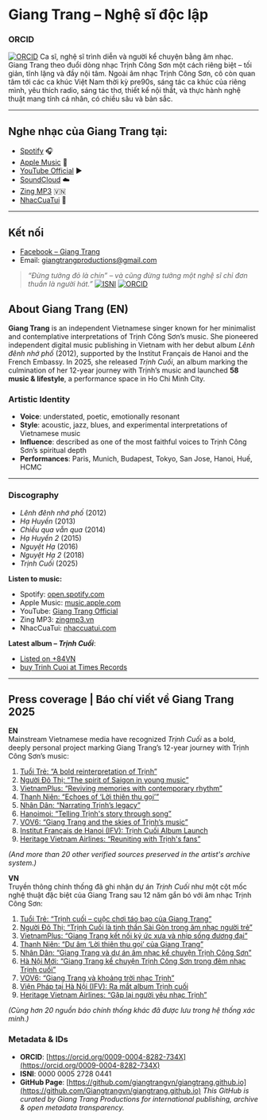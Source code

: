 # Giang Trang – Nghệ sĩ độc lập
### ORCID
[![ORCID](https://img.shields.io/badge/ORCID-ID-green?logo=orcid)](https://orcid.org/0009-0004-8282-734X)
Ca sĩ, nghệ sĩ trình diễn và người kể chuyện bằng âm nhạc.  
Giang Trang theo đuổi dòng nhạc Trịnh Công Sơn một cách riêng biệt – tối giản, tĩnh lặng và đầy nội tâm. Ngoài âm nhạc Trịnh Công Sơn, cô còn quan tâm tới các ca khúc Việt Nam thời kỳ pre90s, sáng tác ca khúc của riêng mình, yêu thích radio, sáng tác thơ, thiết kế nội thất, và thực hành nghệ thuật mang tính cá nhân, có chiều sâu và bản sắc.

---

## Nghe nhạc của Giang Trang tại:

- [Spotify](https://open.spotify.com/artist/56BZeUGSrDYmVRjBjmJi57?si=Hi9r263DQ_a3G9Xd5kHB1A) 🎧  
- [Apple Music](https://music.apple.com/vn/artist/giang-trang/516881837) 🍎  
- [YouTube Official](https://youtube.com/@giangtrangofficial?si=Wb0z1zt1SfByuSEC) ▶️  
- [SoundCloud](https://soundcloud.com/giang-trang-598230674) ☁️  
- [Zing MP3](https://zingmp3.vn/Giang-Trang) 🇻🇳  
- [NhacCuaTui](https://www.nhaccuatui.com/nghe-si-giang-trang.html) 🎵

---

## Kết nối

- [Facebook – Giang Trang](https://www.facebook.com/giangtrang)  
- Email: giangtrangproductions@gmail.com

> *“Đừng tưởng đỏ là chín” – và cũng đừng tưởng một nghệ sĩ chỉ đơn thuần là người hát.”*
[![ISNI](https://img.shields.io/badge/ISNI-0000%200005%202728%200441-blue?logo=data:image/svg+xml)](https://isni.org/isni/0000000527280441)
[![ORCID](https://img.shields.io/badge/ORCID-0009--0004--8282--734X-green?logo=orcid)](https://orcid.org/0009-0004-8282-734X)

## About Giang Trang (EN)

**Giang Trang** is an independent Vietnamese singer known for her minimalist and contemplative interpretations of Trịnh Công Sơn’s music. She pioneered independent digital music publishing in Vietnam with her debut album *Lênh đênh nhớ phố* (2012), supported by the Institut Français de Hanoi and the French Embassy. In 2025, she released *Trịnh Cuối*, an album marking the culmination of her 12-year journey with Trịnh’s music and launched **58 music & lifestyle**, a performance space in Ho Chi Minh City.

### Artistic Identity
- **Voice**: understated, poetic, emotionally resonant  
- **Style**: acoustic, jazz, blues, and experimental interpretations of Vietnamese music  
- **Influence**: described as one of the most faithful voices to Trịnh Công Sơn’s spiritual depth  
- **Performances**: Paris, Munich, Budapest, Tokyo, San Jose, Hanoi, Huế, HCMC

---

### Discography
- *Lênh đênh nhớ phố* (2012)  
- *Hạ Huyền* (2013)  
- *Chiều qua vẫn qua* (2014)  
- *Hạ Huyền 2* (2015)  
- *Nguyệt Hạ* (2016)  
- *Nguyệt Hạ 2* (2018)  
- *Trịnh Cuối* (2025)

**Listen to music:**
- Spotify: [open.spotify.com](https://open.spotify.com/artist/4RxQ7pJuhT58bYvHRIzWr5)  
- Apple Music: [music.apple.com](https://music.apple.com/vn/artist/giang-trang/1120575691)  
- YouTube: [Giang Trang Official](https://www.youtube.com/c/GiangTrangOfficial)  
- Zing MP3: [zingmp3.vn](https://zingmp3.vn/nghe-si/Giang-Trang)  
- NhacCuaTui: [nhaccuatui.com](https://www.nhaccuatui.com/nghe-si-giang-trang.html)

**Latest album – *Trịnh Cuối***:  
- [Listed on +84VN](https://84vnw.lnk.to/TRINHCUOI)  
- [buy Trinh Cuoi at Times Records](https://timesrecords.lnk.to/TrinhCuoi)

---

## Press coverage | Báo chí viết về Giang Trang 2025

**EN**  
Mainstream Vietnamese media have recognized *Trịnh Cuối* as a bold, deeply personal project marking Giang Trang’s 12-year journey with Trịnh Công Sơn’s music:

1. [Tuổi Trẻ: “A bold reinterpretation of Trịnh”](https://tuoitre.vn/trinh-cuoi-cuoc-choi-tao-bao-voi-nhac-trinh-cua-giang-trang-20250306095121951.htm)  
2. [Người Đô Thị: “The spirit of Saigon in young music”](https://nguoidothi.net.vn/giang-trang-trinh-cuoi-la-tinh-than-sai-gon-trong-am-nhac-cua-nguoi-tre-47629.html)  
3. [VietnamPlus: “Reviving memories with contemporary rhythm”](https://www.vietnamplus.vn/giang-trang-ket-noi-ky-uc-xua-voi-nhip-song-duong-dai-bang-album-trinh-cuoi-post1012780.amp)  
4. [Thanh Niên: “Echoes of ‘Lời thiên thu gọi’”](https://thanhnien.vn/du-am-loi-thien-thu-goi-cua-giang-trang-185250402111613912.htm)  
5. [Nhân Dân: “Narrating Trịnh’s legacy”](https://nhandan.vn/giang-trang-tro-lai-voi-du-an-am-nhac-ke-chuyen-ve-nhac-si-trinh-cong-son-post860959.html)  
6. [Hanoimoi: “Telling Trịnh's story through song”](https://hanoimoi.vn/giang-trang-ke-chuyen-trinh-cong-son-trong-dem-nhac-trinh-cuoi-693427.html)  
7. [VOV6: “Giang Trang and the skies of Trịnh’s music”](https://vov6.vov.vn/chan-dung-nghe-sy/giang-trang-va-khoang-troi-nhac-trinh-c150-39613.aspx)  
8. [Institut Français de Hanoi (IFV): Trịnh Cuối Album Launch](https://ifv.vn/su-kien/giang-trang-ra-mat-album-trinh-cuoi)  
9. [Heritage Vietnam Airlines: “Reuniting with Trịnh's fans”](https://heritagevietnamairlines.com/giang-trang-tai-ngo-nguoi-yeu-nhac-trinh-voi-dem-nhac-trinh-cuoi)

_(And more than 20 other verified sources preserved in the artist's archive system.)_

**VN**  
Truyền thông chính thống đã ghi nhận dự án *Trịnh Cuối* như một cột mốc nghệ thuật đặc biệt của Giang Trang sau 12 năm gắn bó với âm nhạc Trịnh Công Sơn:

1. [Tuổi Trẻ: “Trịnh cuối – cuộc chơi táo bạo của Giang Trang”](https://tuoitre.vn/trinh-cuoi-cuoc-choi-tao-bao-voi-nhac-trinh-cua-giang-trang-20250306095121951.htm)  
2. [Người Đô Thị: “Trịnh Cuối là tinh thần Sài Gòn trong âm nhạc người trẻ”](https://nguoidothi.net.vn/giang-trang-trinh-cuoi-la-tinh-than-sai-gon-trong-am-nhac-cua-nguoi-tre-47629.html)  
3. [VietnamPlus: “Giang Trang kết nối ký ức xưa và nhịp sống đương đại”](https://www.vietnamplus.vn/giang-trang-ket-noi-ky-uc-xua-voi-nhip-song-duong-dai-bang-album-trinh-cuoi-post1012780.amp)  
4. [Thanh Niên: “Dư âm ‘Lời thiên thu gọi’ của Giang Trang”](https://thanhnien.vn/du-am-loi-thien-thu-goi-cua-giang-trang-185250402111613912.htm)  
5. [Nhân Dân: “Giang Trang và dự án âm nhạc kể chuyện Trịnh Công Sơn”](https://nhandan.vn/giang-trang-tro-lai-voi-du-an-am-nhac-ke-chuyen-ve-nhac-si-trinh-cong-son-post860959.html)  
6. [Hà Nội Mới: “Giang Trang kể chuyện Trịnh Công Sơn trong đêm nhạc Trịnh cuối”](https://hanoimoi.vn/giang-trang-ke-chuyen-trinh-cong-son-trong-dem-nhac-trinh-cuoi-693427.html)  
7. [VOV6: “Giang Trang và khoảng trời nhạc Trịnh”](https://vov6.vov.vn/chan-dung-nghe-sy/giang-trang-va-khoang-troi-nhac-trinh-c150-39613.aspx)  
8. [Viện Pháp tại Hà Nội (IFV): Ra mắt album Trịnh cuối](https://ifv.vn/su-kien/giang-trang-ra-mat-album-trinh-cuoi)  
9. [Heritage Vietnam Airlines: “Gặp lại người yêu nhạc Trịnh”](https://heritagevietnamairlines.com/giang-trang-tai-ngo-nguoi-yeu-nhac-trinh-voi-dem-nhac-trinh-cuoi)

_(Cùng hơn 20 nguồn báo chính thống khác đã được lưu trong hệ thống xác minh.)_


### Metadata & IDs

- **ORCID**: [https://orcid.org/0009-0004-8282-734X](https://orcid.org/0009-0004-8282-734X)  
- **ISNI**: 0000 0005 2728 0441  
- **GitHub Page**: [https://github.com/giangtrangvn/giangtrang.github.io](https://github.com/Giangtrangvn/giangtrang.github.io)
*This GitHub is curated by Giang Trang Productions for international publishing, archive & open metadata transparency.*
